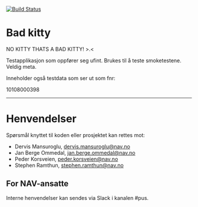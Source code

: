 [![Build Status](https://travis-ci.org/navikt/pus-badkitty.svg?branch=master)](https://travis-ci.org/navikt/pus-badkitty)

Bad kitty
================

NO KITTY THATS A BAD KITTY! >.<

Testapplikasjon som oppfører seg ufint. Brukes til å teste smoketestene. Veldig meta.

Inneholder også testdata som ser ut som fnr:

10108000398

---

# Henvendelser

Spørsmål knyttet til koden eller prosjektet kan rettes mot:

* Dervis Mansuroglu, dervis.mansuroglu@nav.no
* Jan Berge Ommedal, jan.berge.ommedal@nav.no
* Peder Korsveien, peder.korsveien@nav.no
* Stephen Ramthun, stephen.ramthun@nav.no

## For NAV-ansatte

Interne henvendelser kan sendes via Slack i kanalen #pus.
